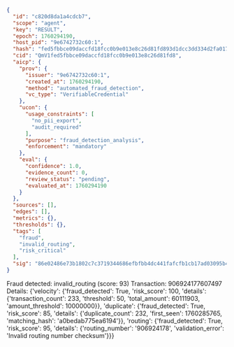 ```json
{
  "id": "c820d8da1a4cdcb7",
  "scope": "agent",
  "key": "RESULT",
  "epoch": 1760294190,
  "host_pid": "9e6742732c60:1",
  "hash": "fed5fbbce09daccfd18fcc0b9e013e8c26d81fd893d1dcc3dd334d2fa017bfb6",
  "cid": "QmV1fed5fbbce09daccfd18fcc0b9e013e8c26d81fd8",
  "aicp": {
    "prov": {
      "issuer": "9e6742732c60:1",
      "created_at": 1760294190,
      "method": "automated_fraud_detection",
      "vc_type": "VerifiableCredential"
    },
    "ucon": {
      "usage_constraints": [
        "no_pii_export",
        "audit_required"
      ],
      "purpose": "fraud_detection_analysis",
      "enforcement": "mandatory"
    },
    "eval": {
      "confidence": 1.0,
      "evidence_count": 0,
      "review_status": "pending",
      "evaluated_at": 1760294190
    }
  },
  "sources": [],
  "edges": [],
  "metrics": {},
  "thresholds": {},
  "tags": [
    "fraud",
    "invalid_routing",
    "risk_critical"
  ],
  "sig": "86e02486e73b1802c7c3719344686efbfbb4dc441fafcfb1cb17ad03095b46cc"
}
```

Fraud detected: invalid_routing (score: 93)
Transaction: 906924177607497
Details: {'velocity': {'fraud_detected': True, 'risk_score': 100, 'details': {'transaction_count': 233, 'threshold': 50, 'total_amount': 60111903, 'amount_threshold': 10000000}}, 'duplicate': {'fraud_detected': True, 'risk_score': 85, 'details': {'duplicate_count': 232, 'first_seen': 1760285765, 'matching_hash': 'a0bedab775ea6194'}}, 'routing': {'fraud_detected': True, 'risk_score': 95, 'details': {'routing_number': '906924178', 'validation_error': 'Invalid routing number checksum'}}}